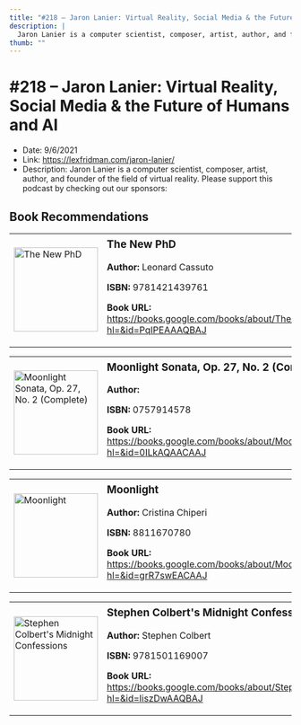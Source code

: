 ```yaml
---
title: "#218 – Jaron Lanier: Virtual Reality, Social Media & the Future of Humans and AI"
description: |
  Jaron Lanier is a computer scientist, composer, artist, author, and founder of the field of virtual reality. Please support this podcast by checking out our sponsors:"
thumb: ""
---
```


# #218 – Jaron Lanier: Virtual Reality, Social Media & the Future of Humans and AI

  - Date: 9/6/2021
  - Link: https://lexfridman.com/jaron-lanier/
  - Description: Jaron Lanier is a computer scientist, composer, artist, author, and founder of the field of virtual reality. Please support this podcast by checking out our sponsors:

## Book Recommendations

<table style="border: none;"><tr style="border: none;"><td style="border: none;"><img src="http://books.google.com/books/content?id=PqIPEAAAQBAJ&printsec=frontcover&img=1&zoom=1&edge=curl&source=gbs_api" alt="The New PhD" width="150" style="vertical-align: top;"></td><td style="border: none; vertical-align: top;"><h3 style='margin-top: 5'>The New PhD</h3><p><strong>Author:</strong> Leonard Cassuto</p><p><strong>ISBN:</strong> 9781421439761</p><p><strong>Book URL:</strong> <a href="https://books.google.com/books/about/The_New_PhD.html?hl=&id=PqIPEAAAQBAJ">https://books.google.com/books/about/The_New_PhD.html?hl=&id=PqIPEAAAQBAJ</a></p></td></tr></table>
<table style="border: none;"><tr style="border: none;"><td style="border: none;"><img src="http://books.google.com/books/content?id=0ILkAQAACAAJ&printsec=frontcover&img=1&zoom=1&source=gbs_api" alt="Moonlight Sonata, Op. 27, No. 2 (Complete)" width="150" style="vertical-align: top;"></td><td style="border: none; vertical-align: top;"><h3 style='margin-top: 5'>Moonlight Sonata, Op. 27, No. 2 (Complete)</h3><p><strong>Author:</strong> </p><p><strong>ISBN:</strong> 0757914578</p><p><strong>Book URL:</strong> <a href="https://books.google.com/books/about/Moonlight_Sonata_Op_27_No_2_Complete.html?hl=&id=0ILkAQAACAAJ">https://books.google.com/books/about/Moonlight_Sonata_Op_27_No_2_Complete.html?hl=&id=0ILkAQAACAAJ</a></p></td></tr></table>
<table style="border: none;"><tr style="border: none;"><td style="border: none;"><img src="http://books.google.com/books/content?id=grR7swEACAAJ&printsec=frontcover&img=1&zoom=1&source=gbs_api" alt="Moonlight" width="150" style="vertical-align: top;"></td><td style="border: none; vertical-align: top;"><h3 style='margin-top: 5'>Moonlight</h3><p><strong>Author:</strong> Cristina Chiperi</p><p><strong>ISBN:</strong> 8811670780</p><p><strong>Book URL:</strong> <a href="https://books.google.com/books/about/Moonlight.html?hl=&id=grR7swEACAAJ">https://books.google.com/books/about/Moonlight.html?hl=&id=grR7swEACAAJ</a></p></td></tr></table>
<table style="border: none;"><tr style="border: none;"><td style="border: none;"><img src="http://books.google.com/books/content?id=IiszDwAAQBAJ&printsec=frontcover&img=1&zoom=1&edge=curl&source=gbs_api" alt="Stephen Colbert's Midnight Confessions" width="150" style="vertical-align: top;"></td><td style="border: none; vertical-align: top;"><h3 style='margin-top: 5'>Stephen Colbert's Midnight Confessions</h3><p><strong>Author:</strong> Stephen Colbert</p><p><strong>ISBN:</strong> 9781501169007</p><p><strong>Book URL:</strong> <a href="https://books.google.com/books/about/Stephen_Colbert_s_Midnight_Confessions.html?hl=&id=IiszDwAAQBAJ">https://books.google.com/books/about/Stephen_Colbert_s_Midnight_Confessions.html?hl=&id=IiszDwAAQBAJ</a></p></td></tr></table>
